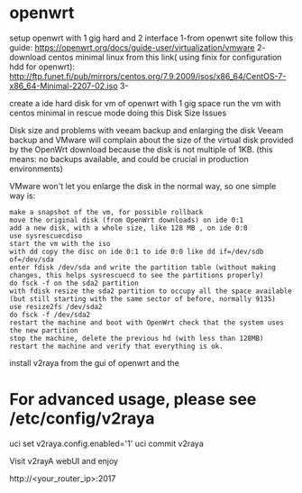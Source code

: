 # openwrt
setup openwrt with 1 gig hard and 2 interface
1-from openwrt site follow this guide:
https://openwrt.org/docs/guide-user/virtualization/vmware
2- download centos minimal  linux from this link( using finix for configuration hdd for openwrt):
http://ftp.funet.fi/pub/mirrors/centos.org/7.9.2009/isos/x86_64/CentOS-7-x86_64-Minimal-2207-02.iso
3- 

create a ide hard disk for vm of openwrt with 1 gig space
run the vm with centos minimal in rescue mode 
doing this 
Disk Size Issues

Disk size and problems with veeam backup and enlarging the disk Veeam backup and VMware will complain about the size of the virtual disk provided by the OpenWrt download because the disk is not multiple of 1KB. (this means: no backups available, and could be crucial in production environments)

VMware won't let you enlarge the disk in the normal way, so one simple way is:

    make a snapshot of the vm, for possible rollback
    move the original disk (from OpenWrt downloads) on ide 0:1
    add a new disk, with a whole size, like 128 MB , on ide 0:0
    use sysrescuecdiso
    start the vm with the iso
    with dd copy the disc on ide 0:1 to ide 0:0 like dd if=/dev/sdb of=/dev/sda
    enter fdisk /dev/sda and write the partition table (without making changes, this helps sysrescuecd to see the partitions properly)
    do fsck -f on the sda2 partition
    with fdisk resize the sda2 partition to occupy all the space available (but still starting with the same sector of before, normally 9135)
    use resize2fs /dev/sda2
    do fsck -f /dev/sda2
    restart the machine and boot with OpenWrt check that the system uses the new partition
    stop the machine, delete the previous hd (with less than 128MB)
    restart the machine and verify that everything is ok.


install v2raya from the gui of openwrt and the 
# For advanced usage, please see /etc/config/v2raya
uci set v2raya.config.enabled='1'
uci commit v2raya




Visit v2rayA webUI and enjoy

http://<your_router_ip>:2017


